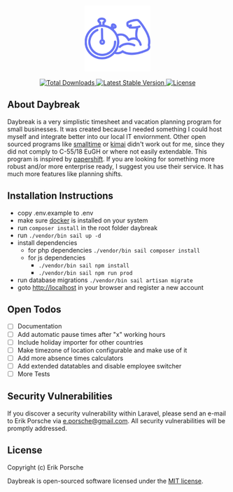 <p align="center"><img width="150px" src="/resources/logo_purple.svg" alt="Logo Daybreak"></p>
<p align="center">
    <a href="https://packagist.org/packages/daybreak/daybreak">
        <img src="https://img.shields.io/packagist/dt/daybreak/daybreak" alt="Total Downloads">
    </a>
    <a href="https://packagist.org/packages/daybreak/daybreak">
        <img src="https://img.shields.io/packagist/v/daybreak/daybreak" alt="Latest Stable Version">
    </a>
    <a href="https://packagist.org/packages/daybreak/daybreak">
        <img src="https://img.shields.io/packagist/l/daybreak/daybreak" alt="License">
    </a>
</p>

## About Daybreak

Daybreak is a very simplistic timesheet and vacation planning program for small businesses. It was created because I needed something I could host myself and integrate better into our local IT enviornment. Other open sourced programs like [smalltime](https://www.small.li/) or [kimai](https://www.kimai.org/) didn't work out for me, since they did not comply to C-55/18 EuGH or where not easily extendable.
This program is inspired by [papershift](https://papershift.com). If you are looking for something more robust and/or more enterprise ready, I suggest you use their service. It has much more features like planning shifts.

## Installation Instructions

- copy .env.example to .env
- make sure [docker](https://docs.docker.com/get-docker/) is installed on your system
- run `composer install` in the root folder daybreak
- run `./vendor/bin sail up -d`
- install dependencies
  - for php dependencies  `./vendor/bin sail composer install`
  - for js dependencies
     - `./vendor/bin sail npm install`
     - `./vendor/bin sail npm run prod`
- run database migrations `./vendor/bin sail artisan migrate`
- goto [http://localhost](http://localhost) in your browser and register a new account

## Open Todos

- [ ] Documentation
- [ ] Add automatic pause times after "x" working hours
- [ ] Include holiday importer for other countries
- [ ] Make timezone of location configurable and make use of it
- [ ] Add more absence times calculators
- [ ] Add extended datatables and disable employee switcher
- [ ] More Tests

## Security Vulnerabilities

If you discover a security vulnerability within Laravel, please send an e-mail to Erik Porsche via [e.porsche@gmail.com](mailto:e.porsche@gmail.com). All security vulnerabilities will be promptly addressed.

## License

Copyright (c) Erik Porsche

Daybreak is open-sourced software licensed under the [MIT license](https://opensource.org/licenses/MIT).
